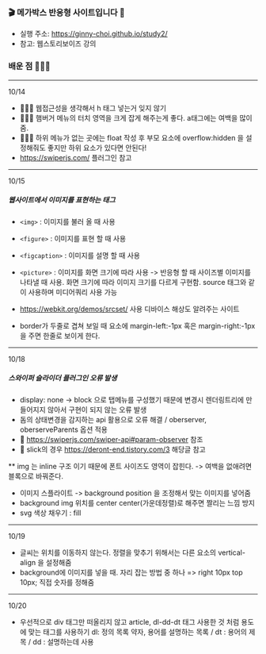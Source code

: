 ### 🎬 메가박스 반응형 사이트입니다 🎥

-   실행 주소: https://ginny-choi.github.io/study2/
-   참고: 웹스토리보이즈 강의

### 배운 점 👩🏻‍💻

---

10/14

-   👩🏻‍💻 웹접근성을 생각해서 h 태그 넣는거 잊지 않기
-   👩🏻‍💻 햄버거 메뉴의 터치 영역을 크게 잡게 해주는게 좋다. a태그에는 여백을 많이 줌.
-   👩🏻‍💻 하위 메뉴가 없는 곳에는 float 작성 후 부모 요소에 overflow:hidden 을 설정해줘도 좋지만 하위 요소가 있다면 안된다!
-   https://swiperjs.com/ 플러그인 참고

---

10/15

##### 웹사이트에서 이미지를 표현하는 태그

-   `<img>` : 이미지를 불러 올 때 사용
-   `<figure>` : 이미지를 표현 할 때 사용
-   `<figcaption>` : 이미지를 설명 할 때 사용
-   `<picture>` : 이미지를 화면 크기에 따라 사용 -> 반응형 할 때 사이즈별 이미지를 나타낼 때 사용. 화면 크기에 따라 이미지 크기를 다르게 구현함. source 태그와 같이 사용하며 미디어쿼리 사용 가능

-   https://webkit.org/demos/srcset/ 사용 디바이스 해상도 알려주는 사이트
-   border가 두줄로 겹쳐 보일 때 요소에 margin-left:-1px 혹은 margin-right:-1px 을 주면 한줄로 보이게 한다.

---

10/18

##### 스와이퍼 슬라이더 플러그인 오류 발생

-   display: none -> block 으로 탭메뉴를 구성했기 때문에 변경시 렌더링트리에 만들어지지 않아서 구현이 되지 않는 오류 발생
-   돔의 상태변경을 감지하는 api 활용으로 오류 해결 / oberserver, oberserveParents 옵션 적용
-   🔑 https://swiperjs.com/swiper-api#param-observer 참조
-   🔑 slick의 경우 https://deront-end.tistory.com/3 해당글 참고

\*\* img 는 inline 구조 이기 때문에 폰트 사이즈도 영역이 잡힌다. -> 여백을 없애려면 블록으로 바꿔준다.

-   이미지 스플라이트 -> background position 을 조정해서 맞는 이미지를 넣어줌
-   background img 위치를 center center(가운데정렬)로 해주면 짤리는 느낌 방지
-   svg 색상 채우기 : fill

---

10/19

-   글씨는 위치를 이동하지 않는다. 정렬을 맞추기 위해서는 다른 요소의 vertical-align 을 설정해줌
-   background에 이미지를 넣을 때. 자리 잡는 방법 중 하나 => right 10px top 10px; 직접 숫자를 정해줌

---

10/20

-   우선적으로 div 태그만 떠올리지 않고 article, dl-dd-dt 태그 사용한 것 처럼 용도에 맞는 태그를 사용하기
    dl: 정의 목록 약자, 용어를 설명하는 목록 / dt : 용어의 제목 / dd : 설명하는데 사용
